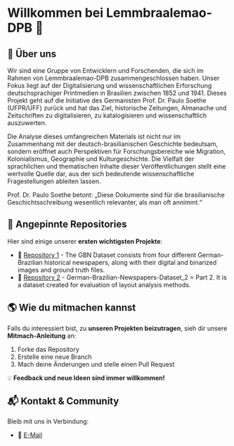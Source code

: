 # Willkommen bei Lemmbraalemao-DPB 👋

## 🏢 Über uns
Wir sind eine Gruppe von Entwicklern und Forschenden, die sich im Rahmen von Lemmbraalemao-DPB zusammengeschlossen haben. Unser Fokus liegt auf der Digitalisierung und wissenschaftlichen Erforschung deutschsprachiger Printmedien in Brasilien zwischen 1852 und 1941. Dieses Projekt geht auf die Initiative des Germanisten Prof. Dr. Paulo Soethe (UFPR/UFF) zurück und hat das Ziel, historische Zeitungen, Almanache und Zeitschriften zu digitalisieren, zu katalogisieren und wissenschaftlich auszuwerten.

Die Analyse dieses umfangreichen Materials ist nicht nur im Zusammenhang mit der deutsch-brasilianischen Geschichte bedeutsam, sondern eröffnet auch Perspektiven für Forschungsbereiche wie Migration, Kolonialismus, Geographie und Kulturgeschichte. Die Vielfalt der sprachlichen und thematischen Inhalte dieser Veröffentlichungen stellt eine wertvolle Quelle dar, aus der sich bedeutende wissenschaftliche Fragestellungen ableiten lassen.

Prof. Dr. Paulo Soethe betont: „Diese Dokumente sind für die brasilianische Geschichtsschreibung wesentlich relevanter, als man oft annimmt.“


## 📌 Angepinnte Repositories
Hier sind einige unserer **ersten wichtigsten Projekte**:
- 🔗 [Repository 1](https://github.com/Lemmbraalemao-DPB/German-Brazilian-Newspapers-Dataset_1) - The GBN Dataset consists from four different German-Brazilian historical newspapers, along with their digital and binarized images and ground truth files.
- 🔗 [Repository 2](https://github.com/Lemmbraalemao-DPB/German-Brazilian-Newspapers-Dataset_2) - German-Brazilian-Newspapers-Dataset_2 = Part 2. It is a dataset created for evaluation of layout analysis methods.

## 🌎 Wie du mitmachen kannst
Falls du interessiert bist, zu **unseren Projekten beizutragen**, sieh dir unsere **Mitmach-Anleitung** an:
1. Forke das Repository
2. Erstelle eine neue Branch
3. Mach deine Änderungen und stelle einen Pull Request

💡 **Feedback und neue Ideen sind immer willkommen!**

## 📬 Kontakt & Community
Bleib mit uns in Verbindung:
- 📧 [E-Mail](mailto:lemmbraalemao-DPB@outlook.de)